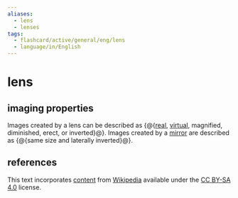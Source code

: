 ```yaml
---
aliases:
  - lens
  - lenses
tags:
  - flashcard/active/general/eng/lens
  - language/in/English
---
```


# lens

## imaging properties

Images created by a lens can be described as {@{[real](real%20image.md), [virtual](virtual%20image.md), magnified, diminished, erect, or inverted}@}. Images created by a [mirror](mirror.md) are described as {@{same size and laterally inverted}@}. <!--SR:!2031-08-02,2192,310!2025-09-01,620,310-->

## references

This text incorporates [content](https://en.wikipedia.org/wiki/lens) from [Wikipedia](Wikipedia.md) available under the [CC BY-SA 4.0](https://creativecommons.org/licenses/by-sa/4.0/) license.

